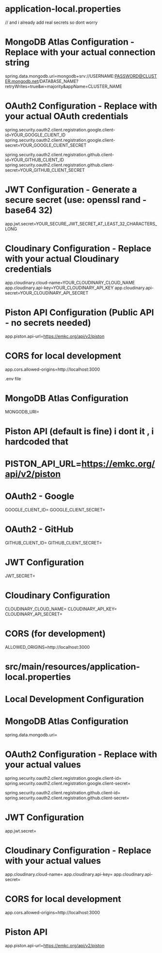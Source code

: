 
# application-local.properties
// and i already add real secrets so dont worry

# MongoDB Atlas Configuration - Replace with your actual connection string
spring.data.mongodb.uri=mongodb+srv://USERNAME:PASSWORD@CLUSTER.mongodb.net/DATABASE_NAME?retryWrites=true&w=majority&appName=CLUSTER_NAME

# OAuth2 Configuration - Replace with your actual OAuth credentials
spring.security.oauth2.client.registration.google.client-id=YOUR_GOOGLE_CLIENT_ID
spring.security.oauth2.client.registration.google.client-secret=YOUR_GOOGLE_CLIENT_SECRET

spring.security.oauth2.client.registration.github.client-id=YOUR_GITHUB_CLIENT_ID
spring.security.oauth2.client.registration.github.client-secret=YOUR_GITHUB_CLIENT_SECRET

# JWT Configuration - Generate a secure secret (use: openssl rand -base64 32)
app.jwt.secret=YOUR_SECURE_JWT_SECRET_AT_LEAST_32_CHARACTERS_LONG

# Cloudinary Configuration - Replace with your actual Cloudinary credentials
app.cloudinary.cloud-name=YOUR_CLOUDINARY_CLOUD_NAME
app.cloudinary.api-key=YOUR_CLOUDINARY_API_KEY
app.cloudinary.api-secret=YOUR_CLOUDINARY_API_SECRET

# Piston API Configuration (Public API - no secrets needed)
app.piston.api-url=https://emkc.org/api/v2/piston

# CORS for local development
app.cors.allowed-origins=http://localhost:3000







.env file 
# MongoDB Atlas Configuration
MONGODB_URI= 

# Piston API (default is fine) i dont it , i hardcoded that 
# PISTON_API_URL=https://emkc.org/api/v2/piston

# OAuth2 - Google
GOOGLE_CLIENT_ID= 
GOOGLE_CLIENT_SECRET= 

# OAuth2 - GitHub
GITHUB_CLIENT_ID= 
GITHUB_CLIENT_SECRET= 

# JWT Configuration
JWT_SECRET= 

# Cloudinary Configuration
CLOUDINARY_CLOUD_NAME= 
CLOUDINARY_API_KEY= 
CLOUDINARY_API_SECRET= 

# CORS (for development)
ALLOWED_ORIGINS=http://localhost:3000
 






































 # src/main/resources/application-local.properties
# Local Development Configuration

# MongoDB Atlas Configuration
spring.data.mongodb.uri=

# OAuth2 Configuration - Replace with your actual values
spring.security.oauth2.client.registration.google.client-id= 
spring.security.oauth2.client.registration.google.client-secret= 

spring.security.oauth2.client.registration.github.client-id= 
spring.security.oauth2.client.registration.github.client-secret= 

# JWT Configuration
app.jwt.secret=

# Cloudinary Configuration - Replace with your actual values
app.cloudinary.cloud-name= 
app.cloudinary.api-key= 
app.cloudinary.api-secret=

# CORS for local development
app.cors.allowed-origins=http://localhost:3000

# Piston API
app.piston.api-url=https://emkc.org/api/v2/piston